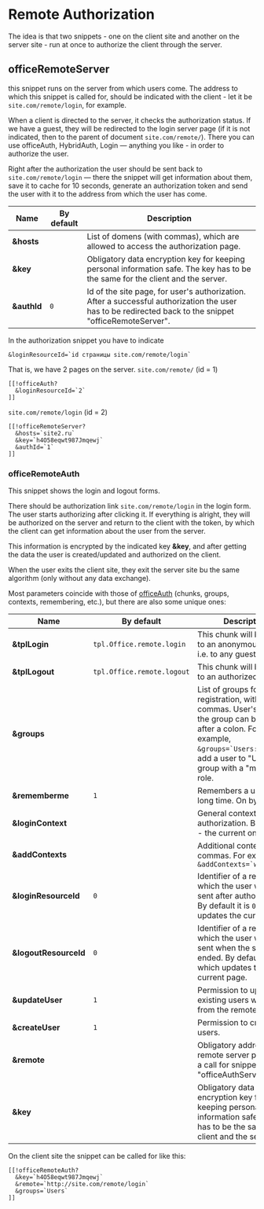 # Remote Authorization

The idea is that two snippets - one on the client site and another on the server site - run at once to authorize the client through the server.

## officeRemoteServer

this snippet runs on the server from which users come.
The address to which this snippet is called for, should be indicated with the client - let it be `site.com/remote/login`, for example.

When a client is directed to the server, it checks the authorization status. If we have a guest, they will be redirected to the login server page (if it is not indicated, then to the parent of document `site.com/remote/`).
There you can use officeAuth, HybridAuth, Login — anything you like - in order to authorize the user.

Right after the authorization the user should be sent back to `site.com/remote/login` — there the snippet will get information about them, save it to cache for 10 seconds, generate an authorization token and send the user with it to the address from which the user has come.

Name        | By default | Description
------------|------------|--------------------------------------------------------------------------------------------------------------------------------------------------------
**&hosts**  |            | List of domens (with commas), which are allowed to access the authorization page.
**&key**    |            | Obligatory data encryption key for keeping personal information safe. The key has to be the same for the client and the server.
**&authId** | `0`        | Id of the site page, for user's authorization. After a successful authorization the user has to be redirected back to the snippet "officeRemoteServer".

In the authorization snippet you have to indicate

```modx
&loginResourceId=`id страницы site.com/remote/login`
```

That is, we have 2 pages on the server.
`site.com/remote/` (id = 1)

```modx
[[!officeAuth?
  &loginResourceId=`2`
]]
```

`site.com/remote/login` (id = 2)

```modx
[[!officeRemoteServer?
  &hosts=`site2.ru`
  &key=`h4O58eqwt987Jmqewj`
  &authId=`1`
]]
```

### officeRemoteAuth

This snippet shows the login and logout forms.

There should be authorization link `site.com/remote/login` in the login form. The user starts authorizing after clicking it.
If everything is alright, they will be authorized on the server and return to the client with the token, by which the client can get information about the user from the server.

This information is encrypted by the indicated key **&key**, and after getting the data the user is created/updated and authorized on the client.

When the user exits the client site, they exit the server site bu the same algorithm (only without any data exchange).

Most parameters coincide with those of [officeAuth][1] (chunks, groups, contexts, remembering, etc.), but there are also some unique ones:

Name                  | By default                 | Description
----------------------|----------------------------|-------------------------------------------------------------------------------------------------------------------------------------------------------------------------------------------------------
**&tplLogin**         | `tpl.Office.remote.login`  | This chunk will be shown to an anonymous user, i.e. to any guest.
**&tplLogout**        | `tpl.Office.remote.logout` | This chunk will be shown to an authorized user.
**&groups**           |                            | List of groups for a user registration, with commas. User's role in the group can be written after a colon. For example, ``&groups=`Users:1` `` will add a user to "Users" group with a "member" role.
**&rememberme**       | `1`                        | Remembers a user for a long time. On by default.
**&loginContext**     |                            | General context for authorization. By default - the current one.
**&addContexts**      |                            | Additional contexts, with commas. For example, ``&addContexts=`web,ru,en` ``
**&loginResourceId**  | `0`                        | Identifier of a resource to which the user will be sent after authorization. By default it is `0`, which updates the current page.
**&logoutResourceId** | `0`                        | Identifier of a resource to which the user will be sent when the session is ended. By default it is `0`, which updates the current page.
**&updateUser**       | `1`                        | Permission to update existing users with data from the remote server.
**&createUser**       | `1`                        | Permission to create new users.
**&remote**           |                            | Obligatory address of the remote server page with a call for snippet "officeAuthServer".
**&key**              |                            | Obligatory data encryption key for keeping personal information safe. The key has to be the same for the client and the server.

On the client site the snippet can be called for like this:

```modx
[[!officeRemoteAuth?
  &key=`h4O58eqwt987Jmqewj`
  &remote=`http://site.com/remote/login`
  &groups=`Users`
]]
```

[1]: /en/components/office/controllers/auth
